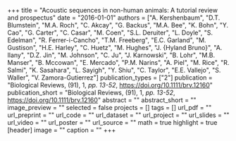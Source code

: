 +++
title = "Acoustic sequences in non-human animals: A tutorial review and prospectus"
date = "2016-01-01"
authors = ["A. Kershenbaum", "D.T. Blumstein", "M.A. Roch", "C. Akcay", "G. Backus", "M.A. Bee", "K. Bohn", "Y. Cao", "G. Carter", "C. Casar", "M. Coen", "S.L. Deruiter", "L. Doyle", "S. Edelman", "R. Ferrer-i-Cancho", "T.M. Freeberg", "E.C. Garland", "M. Gustison", "H.E. Harley", "C. Huetz", "M. Hughes", "J. {Hyland Bruno}", "A. Ilany", "D.Z. Jin", "M. Johnson", "C. Ju", "J. Karnowski", "B. Lohr", "M.B. Manser", "B. Mccowan", "E. Mercado", "P.M. Narins", "A. Piel", "M. Rice", "R. Salmi", "K. Sasahara", "L. Sayigh", "Y. Shiu", "C. Taylor", "E.E. Vallejo", "S. Waller", "V. Zamora-Gutierrez"]
publication_types = ["2"]
publication = "Biological Reviews, (91), 1, _pp. 13-52_, https://doi.org/10.1111/brv.12160"
publication_short = "Biological Reviews, (91), 1, _pp. 13-52_, https://doi.org/10.1111/brv.12160"
abstract = ""
abstract_short = ""
image_preview = ""
selected = false
projects = []
tags = []
url_pdf = ""
url_preprint = ""
url_code = ""
url_dataset = ""
url_project = ""
url_slides = ""
url_video = ""
url_poster = ""
url_source = ""
math = true
highlight = true
[header]
image = ""
caption = ""
+++
